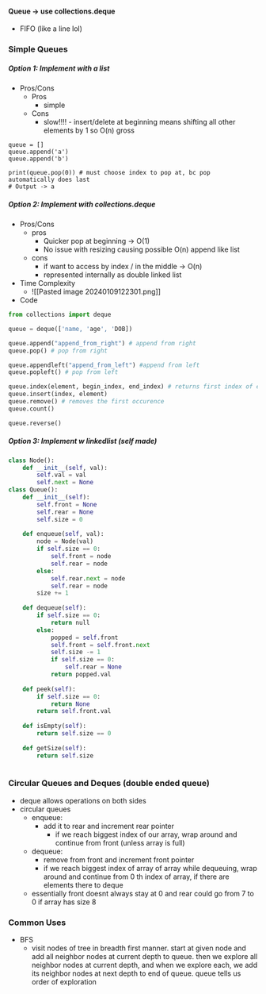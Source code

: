 #### Queue -> use collections.deque
- FIFO (like a line lol)
### Simple Queues
##### Option 1: Implement with a list
- Pros/Cons
	- Pros
		- simple
	- Cons
		- slow!!!! - insert/delete at beginning means shifting all other elements by 1 so O(n) gross
```
queue = []
queue.append('a')
queue.append('b')

print(queue.pop(0)) # must choose index to pop at, bc pop automatically does last
# Output -> a
```

##### Option 2: Implement with collections.deque
- Pros/Cons
	- pros
		- Quicker pop at beginning -> O(1)
		- No issue with resizing causing possible O(n) append like list
	- cons
		- if want to access by index / in the middle -> O(n)
		- represented internally as double linked list
- Time Complexity
	- ![[Pasted image 20240109122301.png]]
- Code
``` python
from collections import deque

queue = deque(['name, 'age', 'DOB]) 

queue.append("append_from_right") # append from right
queue.pop() # pop from right

queue.appendleft("append_from_left") #append from left
queue.popleft() # pop from left

queue.index(element, begin_index, end_index) # returns first index of element btwn the 2 indices
queue.insert(index, element)
queue.remove() # removes the first occurence
queue.count()

queue.reverse()

```
##### Option 3: Implement w linkedlist (self made)
``` python
class Node():
	def __init__(self, val):
		self.val = val
		self.next = None
class Queue():
	def __init__(self):
		self.front = None
		self.rear = None
		self.size = 0
		
	def enqueue(self, val):
		node = Node(val)
		if self.size == 0:
			self.front = node
			self.rear = node
		else:
			self.rear.next = node
			self.rear = node
		size += 1
		
	def dequeue(self):
		if self.size == 0:
			return null
		else:
			popped = self.front
			self.front = self.front.next
			self.size -= 1
			if self.size == 0:
				self.rear = None
			return popped.val
			
	def peek(self):
		if self.size == 0:
			return None
		return self.front.val
		
	def isEmpty(self):
		return self.size == 0
		
	def getSize(self):
		return self.size
		
```


### Circular Queues and Deques (double ended queue)
- deque allows operations on both sides
- circular queues
	- enqueue:
		- add it to rear and increment rear pointer
			- if we reach biggest index of our array, wrap around and continue from front (unless array is full)
	- dequeue:
		- remove from front and increment front pointer
		- if we reach biggest index of array of array while dequeuing, wrap around and continue from 0 th index of array, if there are elements there to deque
	- essentially front doesnt always stay at 0 and rear could go from 7 to 0 if array has size 8


### Common Uses
- BFS
	- visit nodes of tree in breadth first manner. start at given node and add all neighbor nodes at current depth to queue. then  we explore all neighbor nodes at current depth, and when we explore each, we add its neighbor nodes at next depth to end of queue.   queue tells us order of exploration